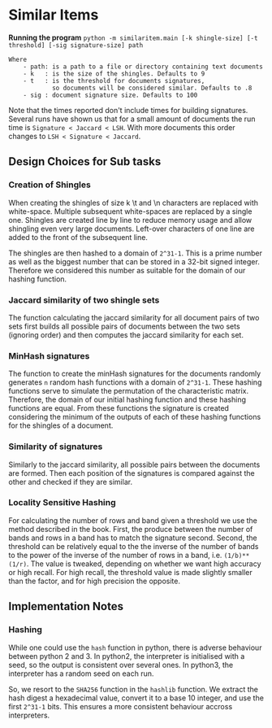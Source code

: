 # Similar Items

**Running the program**
`python -m similaritem.main [-k shingle-size] [-t threshold] [-sig signature-size] path`

    Where
        - path: is a path to a file or directory containing text documents
        - k   : is the size of the shingles. Defaults to 9
        - t   : is the threshold for documents signatures, 
                so documents will be considered similar. Defaults to .8
        - sig : document signature size. Defaults to 100
    
    
Note that the times reported don't include times for building signatures.
Several runs have shown us that for a small amount of documents the run 
time is `Signature < Jaccard < LSH`. With more documents this order changes to
`LSH < Signature < Jaccard`.

## Design Choices for Sub tasks

### Creation of Shingles
When creating the shingles of size k \t and \n characters are replaced 
with white-space. Multiple subsequent white-spaces are replaced by a single
one. Shingles are created line by line to reduce memory usage and allow 
shingling even very large documents. Left-over characters of one line are
added to the front of the subsequent line.

The shingles are then hashed to a domain of `2^31-1`. This is a prime number
as well as the biggest number that can be stored in a 32-bit signed integer.
Therefore we considered this number as suitable for the domain of our 
hashing function.

### Jaccard similarity of two shingle sets
The function calculating the jaccard similarity for all document pairs of
two sets first builds all possible pairs of documents between the two sets
(ignoring order) and then computes the jaccard similarity for each set.

### MinHash signatures
The function to create the minHash signatures for the documents randomly
generates `n` random hash functions with a domain of `2^31-1`. These
hashing functions serve to simulate the permutation of the characteristic
matrix. Therefore, the domain of our initial hashing function and these 
hashing functions are equal. From these functions the signature is created 
considering the minimum of the outputs of each of these hashing functions 
for the shingles of a document.

### Similarity of signatures 
Similarly to the jaccard similarity, all possible pairs between the documents
are formed. Then each position of the signatures is compared against the other
and checked if they are similar.

### Locality Sensitive Hashing
For calculating the number of rows and band given a threshold we use the 
method described in the book. First, the produce between the number of bands and rows in a band has to match the signature second. Second, the threshold can be relatively equal to the the inverse of the number of bands to the power of the inverse of the number of rows in a band, i.e. `(1/b)**(1/r)`. The value is tweaked, depending on whether we want high accuracy or high recall. For high recall, the threshold value is made slightly smaller than the factor, and for high precision the opposite.

## Implementation Notes

### Hashing

While one could use the `hash` function in python, there is adverse behaviour between python 2 and 3. In python2, the interpreter is initialised with a seed, so the output is consistent over several ones. In python3, the interpreter has a random seed on each run.

So, we resort to the `SHA256` function in the `hashlib` function. We extract the hash digest  a hexadecimal value, convert it to a base 10 integer, and use the first `2^31-1` bits.
This ensures a more consistent behaviour accross interpreters.
